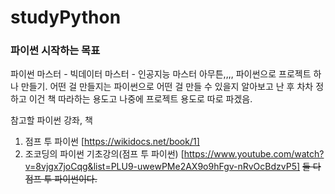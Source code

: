 # studyPython


### 파이썬 시작하는 목표
파이썬 마스터 - 빅데이터 마스터 - 인공지능 마스터
아무튼,,,, 파이썬으로 프로젝트 하나 만들기. 
어떤 걸 만들지는 파이썬으로 어떤 걸 만들 수 있을지 알아보고 난 후 차차 정하고
이건 책 따라하는 용도고
나중에 프로젝트 용도로 따로 파겠음.

참고할 파이썬 강좌, 책
1. 점프 투 파이썬 [https://wikidocs.net/book/1]
2. 조코딩의 파이썬 기초강의(점프 투 파이썬) [https://www.youtube.com/watch?v=8vjgx7joCqg&list=PLU9-uwewPMe2AX9o9hFgv-nRvOcBdzvP5]
~~둘 다 점프 투 파이썬이다.~~
